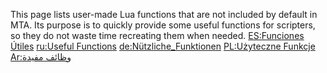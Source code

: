 <pageclass class="#228B22"></pageclass>

This page lists user-made Lua functions that are not included by default in MTA. Its purpose is to quickly provide some useful functions for scripters, so they do not waste time recreating them when needed.
 [ES:Funciones Útiles](/docs/ES:Funciones_Útiles.md "wikilink") [ru:Useful Functions](/ru:Useful_Functions.md "wikilink") [de:Nützliche\_Funktionen](/de:Nützliche_Funktionen.md "wikilink") [PL:Użyteczne Funkcje](/PL:Użyteczne_Funkcje.md "wikilink") [Ar:وظائف مفيدة](/Ar:وظائف_مفيدة.md "wikilink")
